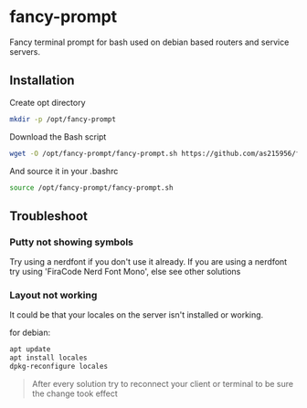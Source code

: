 # fancy-prompt

Fancy terminal prompt for bash used on debian based routers and service servers.


## Installation

Create opt directory

```bash
mkdir -p /opt/fancy-prompt
```

Download the Bash script

```bash
wget -O /opt/fancy-prompt/fancy-prompt.sh https://github.com/as215956/fancy-prompt/raw/main/fancy-prompt.sh
```

And source it in your .bashrc

```bash
source /opt/fancy-prompt/fancy-prompt.sh
```


## Troubleshoot

### Putty not showing symbols
Try using a nerdfont if you don't use it already.
If you are using a nerdfont try using 'FiraCode Nerd Font Mono', else see other solutions

### Layout not working
It could be that your locales on the server isn't installed or working.

for debian:
```bash
apt update
apt install locales
dpkg-reconfigure locales
```

> After every solution try to reconnect your client or terminal to be sure the change took effect


